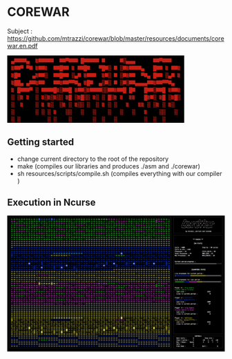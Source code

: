 COREWAR
===

Subject : https://github.com/mtrazzi/corewar/blob/master/resources/documents/corewar.en.pdf

![presentation](resources/img/presentation.png)


## Getting started

- change current directory to the root of the repository
- make (compiles our libraries and produces ./asm and ./corewar)
- sh resources/scripts/compile.sh (compiles everything with our compiler )

## Execution in Ncurse

![ncurse](resources/img/ncurse.png)
